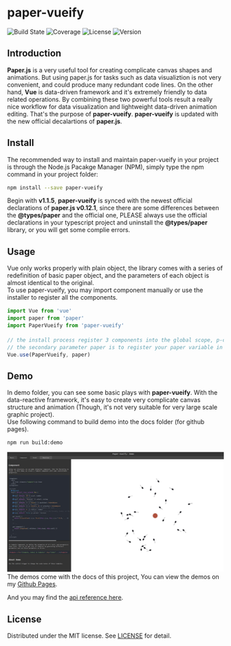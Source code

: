 # paper-vueify
![Build State](https://img.shields.io/travis/luz-alphacode/paper-vueify.svg?style=flat-square)
![Coverage](https://img.shields.io/codecov/c/github/luz-alphacode/paper-vueify.svg?style=flat-square)
![License](https://img.shields.io/github/license/luz-alphacode/paper-vueify.svg?color=%23333&style=flat-square)
![Version](https://img.shields.io/github/package-json/v/luz-alphacode/paper-vueify.svg?style=flat-square)
## Introduction
**Paper.js** is a very useful tool for creating complicate canvas shapes and animations. But using paper.js for tasks such as data visualiztion is not very convenient, and could produce many redundant code lines. On the other hand, **Vue** is data-driven framework and it's extremely friendly to data related operations. By combining these two powerful tools result a really nice workflow for data visualization and lightweight data-driven animation editing. That's the purpose of **paper-vueify**. **paper-vueify** is updated with the new official decalartions of **paper.js**.

## Install
The recommended way to install and maintain paper-vueify in your project is through the Node.js Pacakge Manager (NPM), simply type the npm command in your project folder:

```sh
npm install --save paper-vueify
```
Begin with **v1.1.5**, **paper-vueify** is synced with the newest official declarations of **paper.js v0.12.1**, since there are some differences between the **@types/paper** and the official one, PLEASE always use the official declarations in your typescript project and uninstall the **@types/paper** library, or you will get some complie errors.

## Usage
Vue only works properly with plain object, the library comes with a series of redefinition of basic paper object, and the parameters of each object is almost identical to the original.
<br/>To use paper-vueify, you may import component manually or use the installer to register all the components.
```javascript
import Vue from 'vue'
import paper from 'paper'
import PaperVueify from 'paper-vueify'

// the install process register 3 components into the global scope, p-canvas, p-item and p-symbol-definition
// the secondary parameter paper is to register your paper variable in current scope, or there will be two seperated PaperScope and the p-canvas will not work properly.
Vue.use(PaperVueify, paper)
```

## Demo
In demo folder, you can see some basic plays with **paper-vueify**. With the data-reactive framework, it's easy to create very complicate canvas structure and animation (Though, it's not very suitable for very large scale graphic project).
<br/>Use following command to build demo into the docs folder (for github pages).
```sh
npm run build:demo
```
![Preview](/public/preview.jpg)
The demos come with the docs of this project, You can view the demos on my [Github Pages](https://luz-alphacode.github.io/paper-vueify/).

And you may find the [api reference here](https://luz-alphacode.github.io/paper-vueify/api/).

## License
Distributed under the MIT license. See [LICENSE](https://github.com/luz-alphacode/paper-vueify/blob/master/LICENSE) for detail.
